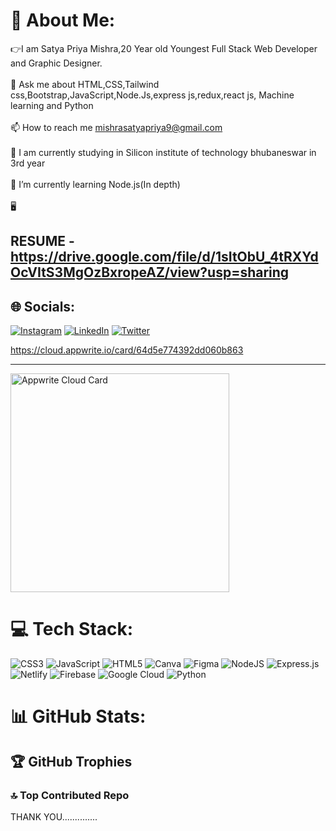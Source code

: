 # 💫 About Me:

👉I am Satya Priya Mishra,20 Year old Youngest Full Stack Web Developer and Graphic Designer.<br><br>💬 Ask me about HTML,CSS,Tailwind css,Bootstrap,JavaScript,Node.Js,express js,redux,react js, Machine learning and Python<br><br>📫 How to reach me mishrasatyapriya9@gmail.com<br><br>🔭 I am currently studying in Silicon institute of technology bhubaneswar in 3rd year<br><br>🌱 I’m currently learning Node.js(In depth)<br><br>🖥️

## RESUME - https://drive.google.com/file/d/1sItObU_4tRXYdOcVItS3MgOzBxropeAZ/view?usp=sharing

## 🌐 Socials:
[![Instagram](https://img.shields.io/badge/Instagram-%23E4405F.svg?logo=Instagram&logoColor=white)](https://instagram.com/_satya.priya__?utm_source=qr&igshid=NGExMmI2YTkyZg%3D%3D) [![LinkedIn](https://img.shields.io/badge/LinkedIn-%230077B5.svg?logo=linkedin&logoColor=white)](https://www.linkedin.com/in/satyapriya-mishra-3a95a4223) [![Twitter](https://img.shields.io/badge/Twitter-%231DA1F2.svg?logo=Twitter&logoColor=white)](https://twitter.com/RAAJGAM47626314)

https://cloud.appwrite.io/card/64d5e774392dd060b863

<hr>
<a href="https://cloud.appwrite.io/card/64d5e774392dd060b863">
	<img width="350" src="https://cloud.appwrite.io/card/64d5e774392dd060b863" alt="Appwrite Cloud Card" />
</a>

# 💻 Tech Stack:
![CSS3](https://img.shields.io/badge/css3-%231572B6.svg?style=for-the-badge&logo=css3&logoColor=white)
![JavaScript](https://img.shields.io/badge/javascript-%23323330.svg?style=for-the-badge&logo=javascript&logoColor=%23F7DF1E) ![HTML5](https://img.shields.io/badge/html5-%23E34F26.svg?style=for-the-badge&logo=html5&logoColor=white) ![Canva](https://img.shields.io/badge/Canva-%2300C4CC.svg?style=for-the-badge&logo=Canva&logoColor=white) 	![Figma](https://img.shields.io/badge/figma-%23F24E1E.svg?style=for-the-badge&logo=figma&logoColor=white) ![NodeJS](https://img.shields.io/badge/node.js-6DA55F?style=for-the-badge&logo=node.js&logoColor=white) ![Express.js](https://img.shields.io/badge/express.js-%23404d59.svg?style=for-the-badge&logo=express&logoColor=%2361DAFB) ![Netlify](https://img.shields.io/badge/netlify-%23000000.svg?style=for-the-badge&logo=netlify&logoColor=#00C7B7) ![Firebase](https://img.shields.io/badge/firebase-%23039BE5.svg?style=for-the-badge&logo=firebase) ![Google Cloud](https://img.shields.io/badge/Google%20Cloud-%234285F4.svg?style=for-the-badge&logo=google-cloud&logoColor=white) ![Python](https://img.shields.io/badge/python-3670A0?style=for-the-badge&logo=python&logoColor=ffdd54)

# 📊 GitHub Stats:
## 🏆 GitHub Trophies
### 🔝 Top Contributed Repo



THANK YOU..............
